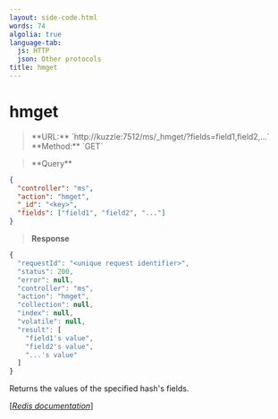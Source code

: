 ```yaml
---
layout: side-code.html
words: 74
algolia: true
language-tab:
  js: HTTP
  json: Other protocols
title: hmget
---
```


# hmget



<blockquote class="js">
<p>
**URL:** `http://kuzzle:7512/ms/_hmget/<key>?fields=field1,field2,...`  
**Method:** `GET`
</p>
</blockquote>

<blockquote class="json">
<p>
**Query**
</p>
</blockquote>


```json
{
  "controller": "ms",
  "action": "hmget",
  "_id": "<key>",
  "fields": ["field1", "field2", "..."]
}
```

>**Response**

```javascript
{
  "requestId": "<unique request identifier>",
  "status": 200,
  "error": null,
  "controller": "ms",
  "action": "hmget",
  "collection": null,
  "index": null,
  "volatile": null,
  "result": [
    "field1's value",
    "field2's value",
    "...'s value"
  ]
}
```

Returns the values of the specified hash's fields.

[[_Redis documentation_]](https://redis.io/commands/hmget)
